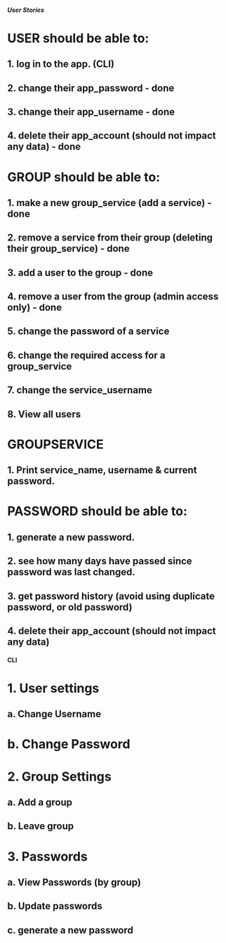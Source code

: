 ##### User Stories #####

# USER should be able to:
## 1. log in to the app. (CLI)
## 2. change their app_password - done
## 3. change their app_username - done
## 4. delete their app_account (should not impact any data) - done

# GROUP should be able to:
## 1. make a new group_service (add a service) - done
## 2. remove a service from their group (deleting their group_service) - done
## 3. add a user to the group  - done
## 4. remove a user from the group (admin access only) - done
## 5. change the password of a service
## 6. change the required access for a group_service
## 7. change the service_username
## 8. View all users

# GROUPSERVICE
## 1. Print service_name, username & current password.

# PASSWORD should be able to:
## 1. generate a new password.
## 2. see how many days have passed since password was last changed.
## 3. get password history (avoid using duplicate password, or old password)
## 4. delete their app_account (should not impact any data)

#### CLI #####
# 1. User settings
##  a. Change Username
#   b. Change Password
#

# 2. Group Settings
##  a. Add a group
##  b. Leave group

# 3. Passwords
## a. View Passwords (by group)
## b. Update passwords
## c. generate a new password

